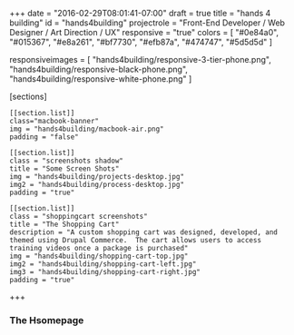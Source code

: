 +++
date = "2016-02-29T08:01:41-07:00"
draft = true
title = "hands 4 building"
id = "hands4building"
projectrole = "Front-End Developer / Web Designer / Art Direction / UX"
responsive = "true"
colors = [
	"#0e84a0",
	"#015367",
	"#e8a261",
	"#bf7730",
	"#efb87a",
	"#474747",
	"#5d5d5d"
]

responsiveimages = [
	"hands4building/responsive-3-tier-phone.png",
	"hands4building/responsive-black-phone.png",
	"hands4building/responsive-white-phone.png"
]


[sections]

	[[section.list]]
	class="macbook-banner"
	img = "hands4building/macbook-air.png"
	padding = "false"

	[[section.list]]
	class = "screenshots shadow"
	title = "Some Screen Shots"
	img = "hands4building/projects-desktop.jpg"
	img2 = "hands4building/process-desktop.jpg"
	padding = "true"

	[[section.list]]
	class = "shoppingcart screenshots"
	title = "The Shopping Cart"
	description = "A custom shopping cart was designed, developed, and themed using Drupal Commerce.  The cart allows users to access training videos once a package is purchased"
	img = "hands4building/shopping-cart-top.jpg"
	img2 = "hands4building/shopping-cart-left.jpg"
	img3 = "hands4building/shopping-cart-right.jpg"
	padding = "true"



+++
### The Hsomepage
